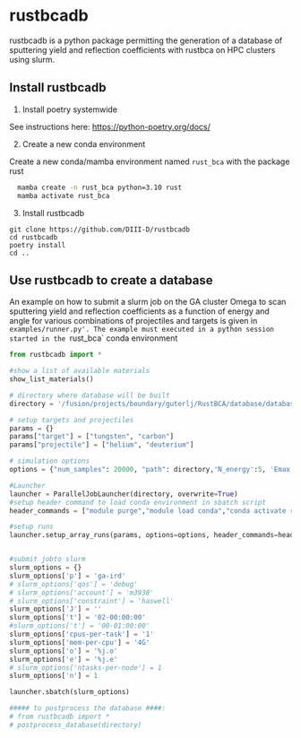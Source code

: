 # rustbcadb
rustbcadb is a python package permitting the generation of a database of sputtering yield and reflection coefficients with rustbca on HPC clusters using slurm.

## Install rustbcadb

1. Install poetry systemwide

See instructions here: https://python-poetry.org/docs/

2. Create a new conda environment

Create a new conda/mamba environment named `rust_bca` with the package rust
```bash
  mamba create -n rust_bca python=3.10 rust
  mamba activate rust_bca
```

3. Install rustbcadb

```
git clone https://github.com/DIII-D/rustbcadb
cd rustbcadb
poetry install
cd ..
```
## Use rustbcadb to create a database

An example on how to submit a slurm job on the GA cluster Omega to scan sputtering yield and reflection coefficients as a function of energy and angle for various combinations of projectiles and targets is given in `examples/runner.py'. The example must executed in a python session started in the `rust_bca` conda environment

```python
from rustbcadb import *

#show a list of available materials
show_list_materials()

# directory where database will be built
directory = '/fusion/projects/boundary/guterlj/RustBCA/database/database_test'

# setup targets and projectiles
params = {}
params["target"] = ["tungsten", "carbon"]
params["projectile"] = ["helium", "deuterium"]

# simulation options
options = {"num_samples": 20000, "path": directory,'N_energy':5, 'Emax':1000, 'N_theta':2}

#Launcher
launcher = ParallelJobLauncher(directory, overwrite=True)
#setup header command to load conda environment in sbatch script
header_commands = ["module purge","module load conda","conda activate rust_bca"]

#setup runs
launcher.setup_array_runs(params, options=options, header_commands=header_commands)


#submit jobto slurm
slurm_options = {}
slurm_options['p'] = 'ga-ird'
# slurm_options['qos'] = 'debug'
# slurm_options['account'] = 'm3938'
# slurm_options['constraint'] = 'haswell'
slurm_options['J'] = ''
slurm_options['t'] = '02-00:00:00'
#slurm_options['t'] = '00-01:00:00'
slurm_options['cpus-per-task'] = '1'
slurm_options['mem-per-cpu'] = '4G'
slurm_options['o'] = '%j.o'
slurm_options['e'] = '%j.e'
# slurm_options['ntasks-per-node'] = 1
slurm_options['n'] = 1

launcher.sbatch(slurm_options)

##### to postprocess the database ####:
# from rustbcadb import *   
# postprocess_database(directory)
```

